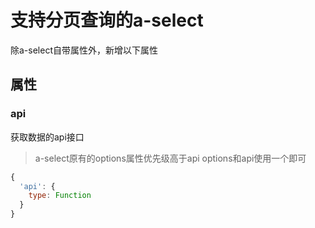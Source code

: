 # 支持分页查询的a-select  
除a-select自带属性外，新增以下属性

## 属性
### api
获取数据的api接口
> a-select原有的options属性优先级高于api
> options和api使用一个即可
```javascript
{
  'api': {
    type: Function
  }
}
```

